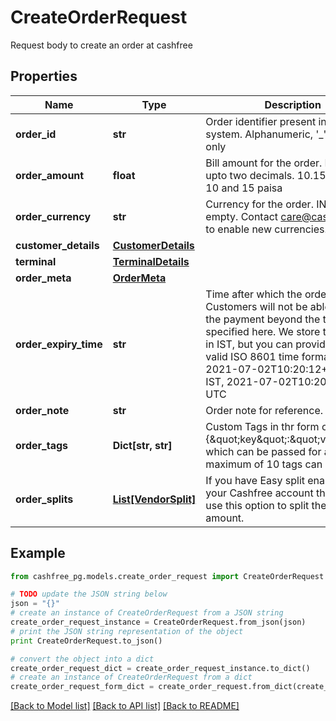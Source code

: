 # CreateOrderRequest

Request body to create an order at cashfree

## Properties
Name | Type | Description | Notes
------------ | ------------- | ------------- | -------------
**order_id** | **str** | Order identifier present in your system. Alphanumeric, &#39;_&#39; and &#39;-&#39; only | [optional] 
**order_amount** | **float** | Bill amount for the order. Provide upto two decimals. 10.15 means Rs 10 and 15 paisa | 
**order_currency** | **str** | Currency for the order. INR if left empty. Contact care@cashfree.com to enable new currencies. | 
**customer_details** | [**CustomerDetails**](CustomerDetails.md) |  | 
**terminal** | [**TerminalDetails**](TerminalDetails.md) |  | [optional] 
**order_meta** | [**OrderMeta**](OrderMeta.md) |  | [optional] 
**order_expiry_time** | **str** | Time after which the order expires. Customers will not be able to make the payment beyond the time specified here. We store timestamps in IST, but you can provide them in a valid ISO 8601 time format. Example 2021-07-02T10:20:12+05:30 for IST, 2021-07-02T10:20:12Z for UTC | [optional] 
**order_note** | **str** | Order note for reference. | [optional] 
**order_tags** | **Dict[str, str]** | Custom Tags in thr form of {\&quot;key\&quot;:\&quot;value\&quot;} which can be passed for an order. A maximum of 10 tags can be added | [optional] 
**order_splits** | [**List[VendorSplit]**](VendorSplit.md) | If you have Easy split enabled in your Cashfree account then you can use this option to split the order amount. | [optional] 

## Example

```python
from cashfree_pg.models.create_order_request import CreateOrderRequest

# TODO update the JSON string below
json = "{}"
# create an instance of CreateOrderRequest from a JSON string
create_order_request_instance = CreateOrderRequest.from_json(json)
# print the JSON string representation of the object
print CreateOrderRequest.to_json()

# convert the object into a dict
create_order_request_dict = create_order_request_instance.to_dict()
# create an instance of CreateOrderRequest from a dict
create_order_request_form_dict = create_order_request.from_dict(create_order_request_dict)
```
[[Back to Model list]](../README.md#documentation-for-models) [[Back to API list]](../README.md#documentation-for-api-endpoints) [[Back to README]](../README.md)


